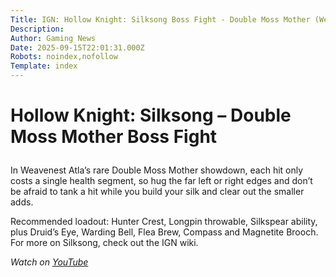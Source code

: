 ```yaml
---
Title: IGN: Hollow Knight: Silksong Boss Fight - Double Moss Mother (Weavenest Atla)
Description: 
Author: Gaming News
Date: 2025-09-15T22:01:31.000Z
Robots: noindex,nofollow
Template: index
---
```

<h1>
  
  
  Hollow Knight: Silksong – Double Moss Mother Boss Fight
</h1>

<p>In Weavenest Atla’s rare Double Moss Mother showdown, each hit only costs a single health segment, so hug the far left or right edges and don’t be afraid to tank a hit while you build your silk and clear out the smaller adds.</p>

<p>Recommended loadout: Hunter Crest, Longpin throwable, Silkspear ability, plus Druid’s Eye, Warding Bell, Flea Brew, Compass and Magnetite Brooch. For more on Silksong, check out the IGN wiki.</p>

<p><em>Watch on <a href="https://www.youtube.com/watch?v=dgwmAGEelgQ" rel="noopener noreferrer">YouTube</a></em></p>

